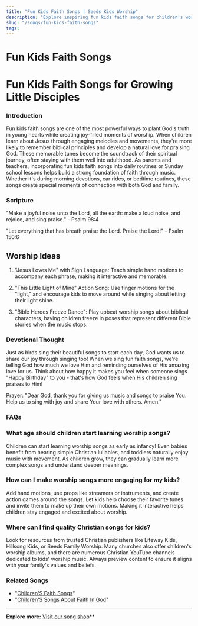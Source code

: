 ```yaml
---
title: "Fun Kids Faith Songs | Seeds Kids Worship"
description: "Explore inspiring fun kids faith songs for children's worship and faith development. Biblical music resources for families and ministry."
slug: "/songs/fun-kids-faith-songs"
tags:
---
```


# Fun Kids Faith Songs

# Fun Kids Faith Songs for Growing Little Disciples

### Introduction
Fun kids faith songs are one of the most powerful ways to plant God's truth in young hearts while creating joy-filled moments of worship. When children learn about Jesus through engaging melodies and movements, they're more likely to remember biblical principles and develop a natural love for praising God. These memorable tunes become the soundtrack of their spiritual journey, often staying with them well into adulthood. As parents and teachers, incorporating fun kids faith songs into daily routines or Sunday school lessons helps build a strong foundation of faith through music. Whether it's during morning devotions, car rides, or bedtime routines, these songs create special moments of connection with both God and family.

### Scripture
"Make a joyful noise unto the Lord, all the earth: make a loud noise, and rejoice, and sing praise." - Psalm 98:4

"Let everything that has breath praise the Lord. Praise the Lord!" - Psalm 150:6

## Worship Ideas
1. "Jesus Loves Me" with Sign Language: Teach simple hand motions to accompany each phrase, making it interactive and memorable.

2. "This Little Light of Mine" Action Song: Use finger motions for the "light," and encourage kids to move around while singing about letting their light shine.

3. "Bible Heroes Freeze Dance": Play upbeat worship songs about biblical characters, having children freeze in poses that represent different Bible stories when the music stops.

### Devotional Thought
Just as birds sing their beautiful songs to start each day, God wants us to share our joy through singing too! When we sing fun faith songs, we're telling God how much we love Him and reminding ourselves of His amazing love for us. Think about how happy it makes you feel when someone sings "Happy Birthday" to you - that's how God feels when His children sing praises to Him!

Prayer: "Dear God, thank you for giving us music and songs to praise You. Help us to sing with joy and share Your love with others. Amen."

### FAQs

### What age should children start learning worship songs?
Children can start learning worship songs as early as infancy! Even babies benefit from hearing simple Christian lullabies, and toddlers naturally enjoy music with movement. As children grow, they can gradually learn more complex songs and understand deeper meanings.

### How can I make worship songs more engaging for my kids?
Add hand motions, use props like streamers or instruments, and create action games around the songs. Let kids help choose their favorite tunes and invite them to make up their own motions. Making it interactive helps children stay engaged and excited about worship.

### Where can I find quality Christian songs for kids?
Look for resources from trusted Christian publishers like Lifeway Kids, Hillsong Kids, or Seeds Family Worship. Many churches also offer children's worship albums, and there are numerous Christian YouTube channels dedicated to kids' worship music. Always preview content to ensure it aligns with your family's values and beliefs.

### Related Songs

- "[Children'S Faith Songs](/songs/children-s-faith-songs/)"
- "[Children'S Songs About Faith In God](/songs/children-s-songs-about-faith-in-god/)"

---

**Explore more:** [Visit our song shop](https://seedskidsworship.com/shop)**

<!-- Schema Markup -->
<script type="application/ld+json">
{
  "@context": "https://schema.org",
  "@type": "MusicRecording",
  "name": "Fun Kids Faith Songs",
  "byArtist": {
    "@type": "MusicGroup",
    "name": "Seeds Kids Worship"
  },
  "isFamilyFriendly": true,
  "url": "https://seedskidsworship.com/songs/fun-kids-faith-songs/"
}
</script>
